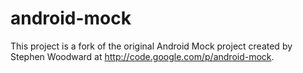 android-mock
============

This project is a fork of the original Android Mock project created by Stephen Woodward at http://code.google.com/p/android-mock. 